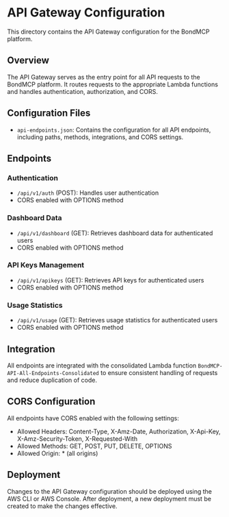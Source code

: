 # API Gateway Configuration

This directory contains the API Gateway configuration for the BondMCP platform.

## Overview

The API Gateway serves as the entry point for all API requests to the BondMCP platform. It routes requests to the appropriate Lambda functions and handles authentication, authorization, and CORS.

## Configuration Files

- `api-endpoints.json`: Contains the configuration for all API endpoints, including paths, methods, integrations, and CORS settings.

## Endpoints

### Authentication

- `/api/v1/auth` (POST): Handles user authentication
- CORS enabled with OPTIONS method

### Dashboard Data

- `/api/v1/dashboard` (GET): Retrieves dashboard data for authenticated users
- CORS enabled with OPTIONS method

### API Keys Management

- `/api/v1/apikeys` (GET): Retrieves API keys for authenticated users
- CORS enabled with OPTIONS method

### Usage Statistics

- `/api/v1/usage` (GET): Retrieves usage statistics for authenticated users
- CORS enabled with OPTIONS method

## Integration

All endpoints are integrated with the consolidated Lambda function `BondMCP-API-All-Endpoints-Consolidated` to ensure consistent handling of requests and reduce duplication of code.

## CORS Configuration

All endpoints have CORS enabled with the following settings:

- Allowed Headers: Content-Type, X-Amz-Date, Authorization, X-Api-Key, X-Amz-Security-Token, X-Requested-With
- Allowed Methods: GET, POST, PUT, DELETE, OPTIONS
- Allowed Origin: \* (all origins)

## Deployment

Changes to the API Gateway configuration should be deployed using the AWS CLI or AWS Console. After deployment, a new deployment must be created to make the changes effective.
